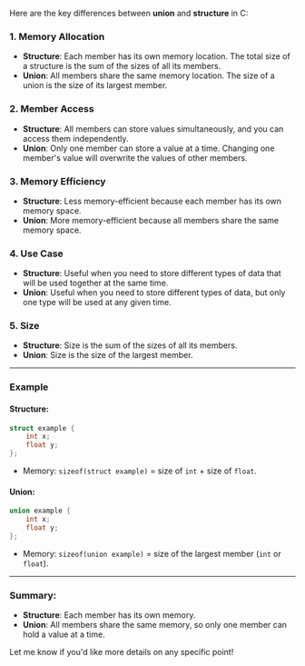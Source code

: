 Here are the key differences between **union** and **structure** in C:

### **1. Memory Allocation**
- **Structure**: Each member has its own memory location. The total size of a structure is the sum of the sizes of all its members.
- **Union**: All members share the same memory location. The size of a union is the size of its largest member.

### **2. Member Access**
- **Structure**: All members can store values simultaneously, and you can access them independently.
- **Union**: Only one member can store a value at a time. Changing one member's value will overwrite the values of other members.

### **3. Memory Efficiency**
- **Structure**: Less memory-efficient because each member has its own memory space.
- **Union**: More memory-efficient because all members share the same memory space.

### **4. Use Case**
- **Structure**: Useful when you need to store different types of data that will be used together at the same time.
- **Union**: Useful when you need to store different types of data, but only one type will be used at any given time.

### **5. Size**
- **Structure**: Size is the sum of the sizes of all its members.
- **Union**: Size is the size of the largest member.

---

### **Example**

#### **Structure**:
```c
struct example {
    int x;
    float y;
};
```
- Memory: `sizeof(struct example)` = size of `int` + size of `float`.

#### **Union**:
```c
union example {
    int x;
    float y;
};
```
- Memory: `sizeof(union example)` = size of the largest member (`int` or `float`).

---

### **Summary**:
- **Structure**: Each member has its own memory.
- **Union**: All members share the same memory, so only one member can hold a value at a time.

Let me know if you'd like more details on any specific point!